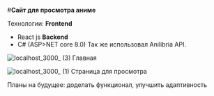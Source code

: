 #**Сайт для просмотра аниме**

Технологии: 
**Frontend**
- React js
**Backend**
- C# (ASP>NET core 8.0)
Так же использовал Anilibria API.
 
![localhost_3000_ (3)](https://github.com/user-attachments/assets/d811fee9-7c36-4a53-a4a8-daf0c31b862e)
Главная

![localhost_3000_ (1)](https://github.com/user-attachments/assets/1b2b61eb-3fea-4167-b213-2f2db94df367)
Страница для просмотра

Планы на будущее: доделать функционал, улучшить адаптивность
